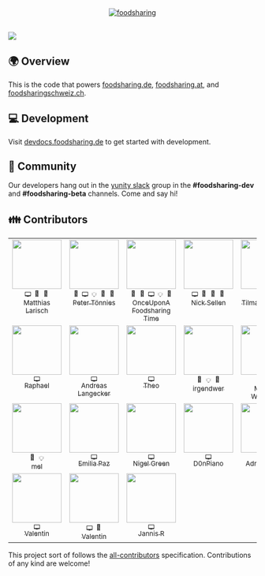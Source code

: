 
<div align="center">
	<br>
	<br>
	<a href="https://foodsharing.de">
		<!-- image is docs/images/FS_Logo_gb_RGB.png but hosted publicly -->
		<img src="https://user-images.githubusercontent.com/31616/42413241-8802b03c-821c-11e8-91c5-f94930313290.png" alt="foodsharing">
	</a>
	<br>
	<br>
</div>

<!-- image is docs/images/fsscreenshot.png but hosted pubicly -->
![](https://user-images.githubusercontent.com/31616/42418486-f8f571e6-82a1-11e8-8771-41e403944101.png)

## 🌍 Overview

This is the code that powers
[foodsharing.de](https://foodsharing.de), 
[foodsharing.at](https://foodsharing.at), and
[foodsharingschweiz.ch](https://foodsharingschweiz.ch).

## 💻 Development

Visit [devdocs.foodsharing.de](https://devdocs.foodsharing.de) to get started with development.

## 💒 Community

Our developers hang out in the
[yunity slack](https://slackin.yunity.org) group in the
**#foodsharing-dev** and **#foodsharing-beta** channels. Come and say hi!

## 👪 Contributors

<!-- FOODSHARING-CONTRIBUTORS-LIST:START - Do not remove or modify this section -->
<table border="0">
  <tbody>
    <tr border="0">
      <td border="0" align="center" valign="top" width="16%">
        <div style="height: 100px; width: 100px;">
          <a href="https://gitlab.com/NerdyProjects">
            <img src="https://assets.gitlab-static.net/uploads/-/system/user/avatar/642557/avatar.png" width="100px">
          </a><br>
        </div>
        <span title="Code"><img width="14px" class="emoji" draggable="false" alt="💻" src="https://twemoji.maxcdn.com/2/svg/1f4bb.svg"/></span>&nbsp;<span title="Infrastructure (Hosting, Build-Tools, etc)"><img width="14px" class="emoji" draggable="false" alt="🔩" src="https://twemoji.maxcdn.com/2/svg/1f529.svg"/></span>&nbsp;<span title="Reviewed Pull Requests"><img width="14px" class="emoji" draggable="false" alt="👀" src="https://twemoji.maxcdn.com/2/svg/1f440.svg"/></span><br>
        <a href="https://gitlab.com/NerdyProjects">
          <sub>Matthias Larisch</sub>
        </a>
      </td>
      <td border="0" align="center" valign="top" width="16%">
        <div style="height: 100px; width: 100px;">
          <a href="https://gitlab.com/peter.toennies">
            <img src="https://foodsharing.de/images/q_f57a9d0c7fa4b1b889cfe3245310ad06.jpg" width="100px">
          </a><br>
        </div>
        <span title="Bug reports"><img width="14px" class="emoji" draggable="false" alt="🐜" src="https://twemoji.maxcdn.com/2/svg/1f41c.svg"/></span>&nbsp;<span title="Code"><img width="14px" class="emoji" draggable="false" alt="💻" src="https://twemoji.maxcdn.com/2/svg/1f4bb.svg"/></span>&nbsp;<span title="Ideas, Planning, & Feedback"><img width="14px" class="emoji" draggable="false" alt="💡" src="https://twemoji.maxcdn.com/2/svg/1f4a1.svg"/></span>&nbsp;<span title="Answering Questions"><img width="14px" class="emoji" draggable="false" alt="💬" src="https://twemoji.maxcdn.com/2/svg/1f4ac.svg"/></span>&nbsp;<span title="Reviewed Pull Requests"><img width="14px" class="emoji" draggable="false" alt="👀" src="https://twemoji.maxcdn.com/2/svg/1f440.svg"/></span><br>
        <a href="https://gitlab.com/peter.toennies">
          <sub>Peter Tönnies</sub>
        </a>
      </td>
      <td border="0" align="center" valign="top" width="16%">
        <div style="height: 100px; width: 100px;">
          <a href="https://gitlab.com/k.miklobusec">
            <img src="https://foodsharing.de/images/q_e09cefb9259140ef547313b6cb5691ea.jpg" width="100px">
          </a><br>
        </div>
        <span title="Board member"><img width="14px" class="emoji" draggable="false" alt="🏢" src="https://twemoji.maxcdn.com/2/svg/1f3e2.svg"/></span>&nbsp;<span title="Bug reports"><img width="14px" class="emoji" draggable="false" alt="🐜" src="https://twemoji.maxcdn.com/2/svg/1f41c.svg"/></span>&nbsp;<span title="Code"><img width="14px" class="emoji" draggable="false" alt="💻" src="https://twemoji.maxcdn.com/2/svg/1f4bb.svg"/></span>&nbsp;<span title="Ideas, Planning, & Feedback"><img width="14px" class="emoji" draggable="false" alt="💡" src="https://twemoji.maxcdn.com/2/svg/1f4a1.svg"/></span>&nbsp;<span title="Answering Questions"><img width="14px" class="emoji" draggable="false" alt="💬" src="https://twemoji.maxcdn.com/2/svg/1f4ac.svg"/></span><br>
        <a href="https://gitlab.com/k.miklobusec">
          <sub>Once&#8203;Upon&#8203;A&#8203;Foodsharing&#8203;Time</sub>
        </a>
      </td>
      <td border="0" align="center" valign="top" width="16%">
        <div style="height: 100px; width: 100px;">
          <a href="https://gitlab.com/nicksellen">
            <img src="https://assets.gitlab-static.net/uploads/-/system/user/avatar/640443/avatar.png" width="100px">
          </a><br>
        </div>
        <span title="Code"><img width="14px" class="emoji" draggable="false" alt="💻" src="https://twemoji.maxcdn.com/2/svg/1f4bb.svg"/></span>&nbsp;<span title="Documentation"><img width="14px" class="emoji" draggable="false" alt="📝" src="https://twemoji.maxcdn.com/2/svg/1f4dd.svg"/></span>&nbsp;<span title="Infrastructure (Hosting, Build-Tools, etc)"><img width="14px" class="emoji" draggable="false" alt="🔩" src="https://twemoji.maxcdn.com/2/svg/1f529.svg"/></span>&nbsp;<span title="Reviewed Pull Requests"><img width="14px" class="emoji" draggable="false" alt="👀" src="https://twemoji.maxcdn.com/2/svg/1f440.svg"/></span><br>
        <a href="https://gitlab.com/nicksellen">
          <sub>Nick Sellen</sub>
        </a>
      </td>
      <td border="0" align="center" valign="top" width="16%">
        <div style="height: 100px; width: 100px;">
          <a href="https://gitlab.com/tiltec">
            <img src="https://assets.gitlab-static.net/uploads/-/system/user/avatar/640465/avatar.png" width="100px">
          </a><br>
        </div>
        <span title="Code"><img width="14px" class="emoji" draggable="false" alt="💻" src="https://twemoji.maxcdn.com/2/svg/1f4bb.svg"/></span>&nbsp;<span title="Reviewed Pull Requests"><img width="14px" class="emoji" draggable="false" alt="👀" src="https://twemoji.maxcdn.com/2/svg/1f440.svg"/></span><br>
        <a href="https://gitlab.com/tiltec">
          <sub>Tilmann Becker</sub>
        </a>
      </td>
      <td border="0" align="center" valign="top" width="16%">
        <div style="height: 100px; width: 100px;">
          <a href="https://gitlab.com/michi-zuri">
            <img src="https://assets.gitlab-static.net/uploads/-/system/user/avatar/1682847/avatar.png" width="100px">
          </a><br>
        </div>
        <span title="Bug reports"><img width="14px" class="emoji" draggable="false" alt="🐜" src="https://twemoji.maxcdn.com/2/svg/1f41c.svg"/></span>&nbsp;<span title="Code"><img width="14px" class="emoji" draggable="false" alt="💻" src="https://twemoji.maxcdn.com/2/svg/1f4bb.svg"/></span>&nbsp;<span title="Design"><img width="14px" class="emoji" draggable="false" alt="🎨" src="https://twemoji.maxcdn.com/2/svg/1f3a8.svg"/></span><br>
        <a href="https://gitlab.com/michi-zuri">
          <sub>Michael Paul Killian</sub>
        </a>
      </td>
    </tr>
    <tr border="0">
      <td border="0" align="center" valign="top" width="16%">
        <div style="height: 100px; width: 100px;">
          <a href="https://gitlab.com/raphaelw">
            <img src="https://avatars2.githubusercontent.com/u/7235821?s=460&v=4" width="100px">
          </a><br>
        </div>
        <span title="Code"><img width="14px" class="emoji" draggable="false" alt="💻" src="https://twemoji.maxcdn.com/2/svg/1f4bb.svg"/></span><br>
        <a href="https://gitlab.com/raphaelw">
          <sub>Raphael</sub>
        </a>
      </td>
      <td border="0" align="center" valign="top" width="16%">
        <div style="height: 100px; width: 100px;">
          <a href="https://gitlab.com/alangecker">
            <img src="https://assets.gitlab-static.net/uploads/-/system/user/avatar/1109912/avatar.png" width="100px">
          </a><br>
        </div>
        <span title="Code"><img width="14px" class="emoji" draggable="false" alt="💻" src="https://twemoji.maxcdn.com/2/svg/1f4bb.svg"/></span><br>
        <a href="https://gitlab.com/alangecker">
          <sub>Andreas Langecker</sub>
        </a>
      </td>
      <td border="0" align="center" valign="top" width="16%">
        <div style="height: 100px; width: 100px;">
          <a href="https://gitlab.com/theolampert">
            <img src="https://assets.gitlab-static.net/uploads/-/system/user/avatar/2275979/avatar.png" width="100px">
          </a><br>
        </div>
        <span title="Code"><img width="14px" class="emoji" draggable="false" alt="💻" src="https://twemoji.maxcdn.com/2/svg/1f4bb.svg"/></span><br>
        <a href="https://gitlab.com/theolampert">
          <sub>Theo</sub>
        </a>
      </td>
      <td border="0" align="center" valign="top" width="16%">
        <div style="height: 100px; width: 100px;">
          <a href="https://gitlab.com/irgendwer">
            <img src="https://assets.gitlab-static.net/uploads/-/system/user/avatar/1681670/avatar.png" width="100px">
          </a><br>
        </div>
        <span title="Bug reports"><img width="14px" class="emoji" draggable="false" alt="🐜" src="https://twemoji.maxcdn.com/2/svg/1f41c.svg"/></span>&nbsp;<span title="Ideas, Planning, & Feedback"><img width="14px" class="emoji" draggable="false" alt="💡" src="https://twemoji.maxcdn.com/2/svg/1f4a1.svg"/></span>&nbsp;<span title="Security"><img width="14px" class="emoji" draggable="false" alt="🔐" src="https://twemoji.maxcdn.com/2/svg/1f510.svg"/></span><br>
        <a href="https://gitlab.com/irgendwer">
          <sub>irgendwer</sub>
        </a>
      </td>
      <td border="0" align="center" valign="top" width="16%">
        <div style="height: 100px; width: 100px;">
          <a href="https://gitlab.com/manuel_w">
            <img src="https://foodsharing.de/images/q_df07990f3897921b5ff18888edf545ac.jpg" width="100px">
          </a><br>
        </div>
        <span title="Board member"><img width="14px" class="emoji" draggable="false" alt="🏢" src="https://twemoji.maxcdn.com/2/svg/1f3e2.svg"/></span>&nbsp;<span title="Ideas, Planning, & Feedback"><img width="14px" class="emoji" draggable="false" alt="💡" src="https://twemoji.maxcdn.com/2/svg/1f4a1.svg"/></span><br>
        <a href="https://gitlab.com/manuel_w">
          <sub>Manuel Wiemann</sub>
        </a>
      </td>
      <td border="0" align="center" valign="top" width="16%">
        <div style="height: 100px; width: 100px;">
          <a href="https://gitlab.com/djahnie">
            <img src="https://assets.gitlab-static.net/uploads/-/system/user/avatar/782504/avatar.png" width="100px">
          </a><br>
        </div>
        <span title="Ideas, Planning, & Feedback"><img width="14px" class="emoji" draggable="false" alt="💡" src="https://twemoji.maxcdn.com/2/svg/1f4a1.svg"/></span><br>
        <a href="https://gitlab.com/djahnie">
          <sub>djahnie</sub>
        </a>
      </td>
    </tr>
    <tr border="0">
      <td border="0" align="center" valign="top" width="16%">
        <div style="height: 100px; width: 100px;">
          <a href="https://gitlab.com/em.ka">
            <img src="https://ca.slack-edge.com/T0B6WCFM5-U0EHB1RP1-07d379bea6ff-512" width="100px">
          </a><br>
        </div>
        <span title="Design"><img width="14px" class="emoji" draggable="false" alt="🎨" src="https://twemoji.maxcdn.com/2/svg/1f3a8.svg"/></span>&nbsp;<span title="Ideas, Planning, & Feedback"><img width="14px" class="emoji" draggable="false" alt="💡" src="https://twemoji.maxcdn.com/2/svg/1f4a1.svg"/></span><br>
        <a href="https://gitlab.com/em.ka">
          <sub>mel</sub>
        </a>
      </td>
      <td border="0" align="center" valign="top" width="16%">
        <div style="height: 100px; width: 100px;">
          <a href="https://gitlab.com/EmiliaPaz">
            <img src="https://secure.gravatar.com/avatar/c0370928d12a1dd06716ba813ce4dbcd?s=80&d=identicon" width="100px">
          </a><br>
        </div>
        <span title="Code"><img width="14px" class="emoji" draggable="false" alt="💻" src="https://twemoji.maxcdn.com/2/svg/1f4bb.svg"/></span><br>
        <a href="https://gitlab.com/EmiliaPaz">
          <sub>Emilia Paz</sub>
        </a>
      </td>
      <td border="0" align="center" valign="top" width="16%">
        <div style="height: 100px; width: 100px;">
          <a href="https://gitlab.com/nigeldgreen">
            <img src="https://assets.gitlab-static.net/uploads/-/system/user/avatar/544783/avatar.png" width="100px">
          </a><br>
        </div>
        <span title="Code"><img width="14px" class="emoji" draggable="false" alt="💻" src="https://twemoji.maxcdn.com/2/svg/1f4bb.svg"/></span><br>
        <a href="https://gitlab.com/nigeldgreen">
          <sub>Nigel Green</sub>
        </a>
      </td>
      <td border="0" align="center" valign="top" width="16%">
        <div style="height: 100px; width: 100px;">
          <a href="https://gitlab.com/D0nPiano">
            <img src="https://ca.slack-edge.com/T0B6WCFM5-U1F4FK22C-c22aeb486bd9-512" width="100px">
          </a><br>
        </div>
        <span title="Code"><img width="14px" class="emoji" draggable="false" alt="💻" src="https://twemoji.maxcdn.com/2/svg/1f4bb.svg"/></span><br>
        <a href="https://gitlab.com/D0nPiano">
          <sub>D0nPiano</sub>
        </a>
      </td>
      <td border="0" align="center" valign="top" width="16%">
        <div style="height: 100px; width: 100px;">
          <a href="https://gitlab.com/adrianheine">
            <img src="https://secure.gravatar.com/avatar/83dd2a385c44fc42d52f14fccd9d992a?s=80&d=identicon" width="100px">
          </a><br>
        </div>
        <span title="Code"><img width="14px" class="emoji" draggable="false" alt="💻" src="https://twemoji.maxcdn.com/2/svg/1f4bb.svg"/></span><br>
        <a href="https://gitlab.com/adrianheine">
          <sub>Adrian Heine</sub>
        </a>
      </td>
      <td border="0" align="center" valign="top" width="16%">
        <div style="height: 100px; width: 100px;">
          <a href="https://gitlab.com/BassTii">
            <img src="https://secure.gravatar.com/avatar/f72182ecbe91d6d60603ec2c31efe7cc?s=80&d=identicon" width="100px">
          </a><br>
        </div>
        <span title="Code"><img width="14px" class="emoji" draggable="false" alt="💻" src="https://twemoji.maxcdn.com/2/svg/1f4bb.svg"/></span><br>
        <a href="https://gitlab.com/BassTii">
          <sub>Basti A.</sub>
        </a>
      </td>
    </tr>
    <tr border="0">
      <td border="0" align="center" valign="top" width="16%">
        <div style="height: 100px; width: 100px;">
          <a href="https://gitlab.com/valentin.unicorn">
            <img src="https://secure.gravatar.com/avatar/588c72c402d090166de1bd15a69fdd6b?s=80&d=identicon" width="100px">
          </a><br>
        </div>
        <span title="Code"><img width="14px" class="emoji" draggable="false" alt="💻" src="https://twemoji.maxcdn.com/2/svg/1f4bb.svg"/></span><br>
        <a href="https://gitlab.com/valentin.unicorn">
          <sub>Valentin</sub>
        </a>
      </td>
      <td border="0" align="center" valign="top" width="16%">
        <div style="height: 100px; width: 100px;">
          <a href="https://gitlab.com/inktrap">
            <img src="https://secure.gravatar.com/avatar/ee9f855b89d786169f0413e76ab944e0?s=80&d=identicon" width="100px">
          </a><br>
        </div>
        <span title="Code"><img width="14px" class="emoji" draggable="false" alt="💻" src="https://twemoji.maxcdn.com/2/svg/1f4bb.svg"/></span>&nbsp;<span title="Documentation"><img width="14px" class="emoji" draggable="false" alt="📝" src="https://twemoji.maxcdn.com/2/svg/1f4dd.svg"/></span><br>
        <a href="https://gitlab.com/inktrap">
          <sub>Valentin</sub>
        </a>
      </td>
      <td border="0" align="center" valign="top" width="16%">
        <div style="height: 100px; width: 100px;">
          <a href="https://gitlab.com/derhuerst">
            <img src="https://assets.gitlab-static.net/uploads/-/system/user/avatar/204799/avatar.png" width="100px">
          </a><br>
        </div>
        <span title="Code"><img width="14px" class="emoji" draggable="false" alt="💻" src="https://twemoji.maxcdn.com/2/svg/1f4bb.svg"/></span><br>
        <a href="https://gitlab.com/derhuerst">
          <sub>Jannis R</sub>
        </a>
      </td>
    </tr>
  </tbody>
</table>
<!-- FOODSHARING-CONTRIBUTORS-LIST:END -->

This project sort of follows the [all-contributors](https://github.com/kentcdodds/all-contributors) specification.
Contributions of any kind are welcome!
